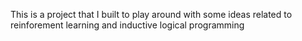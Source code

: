 This is a project that I built to play around with some ideas related to reinforement learning
and inductive logical programming
